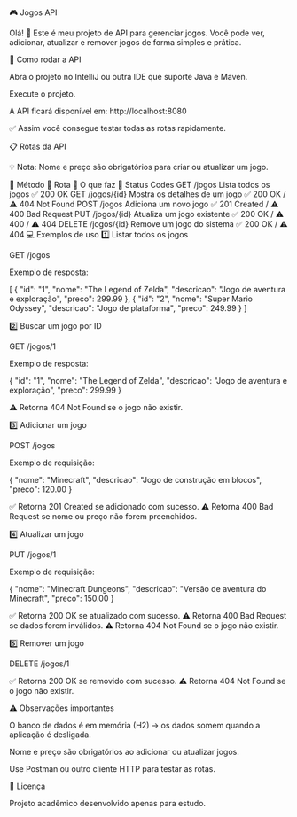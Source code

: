 🎮 Jogos API

Olá! 👋
Este é meu projeto de API para gerenciar jogos.
Você pode ver, adicionar, atualizar e remover jogos de forma simples e prática.

🏃 Como rodar a API

Abra o projeto no IntelliJ ou outra IDE que suporte Java e Maven.

Execute o projeto.

A API ficará disponível em: http://localhost:8080

✅ Assim você consegue testar todas as rotas rapidamente.

📋 Rotas da API

💡 Nota: Nome e preço são obrigatórios para criar ou atualizar um jogo.

🔹 Método	🔹 Rota	🔹 O que faz	🔹 Status Codes
GET	/jogos	Lista todos os jogos	✅ 200 OK
GET	/jogos/{id}	Mostra os detalhes de um jogo	✅ 200 OK / ⚠️ 404 Not Found
POST	/jogos	Adiciona um novo jogo	✅ 201 Created / ⚠️ 400 Bad Request
PUT	/jogos/{id}	Atualiza um jogo existente	✅ 200 OK / ⚠️ 400 / ⚠️ 404
DELETE	/jogos/{id}	Remove um jogo do sistema	✅ 200 OK / ⚠️ 404
💻 Exemplos de uso
1️⃣ Listar todos os jogos

GET /jogos

Exemplo de resposta:

[
  {
    "id": "1",
    "nome": "The Legend of Zelda",
    "descricao": "Jogo de aventura e exploração",
    "preco": 299.99
  },
  {
    "id": "2",
    "nome": "Super Mario Odyssey",
    "descricao": "Jogo de plataforma",
    "preco": 249.99
  }
]

2️⃣ Buscar um jogo por ID

GET /jogos/1

Exemplo de resposta:

{
  "id": "1",
  "nome": "The Legend of Zelda",
  "descricao": "Jogo de aventura e exploração",
  "preco": 299.99
}


⚠️ Retorna 404 Not Found se o jogo não existir.

3️⃣ Adicionar um jogo

POST /jogos

Exemplo de requisição:

{
  "nome": "Minecraft",
  "descricao": "Jogo de construção em blocos",
  "preco": 120.00
}


✅ Retorna 201 Created se adicionado com sucesso.
⚠️ Retorna 400 Bad Request se nome ou preço não forem preenchidos.

4️⃣ Atualizar um jogo

PUT /jogos/1

Exemplo de requisição:

{
  "nome": "Minecraft Dungeons",
  "descricao": "Versão de aventura do Minecraft",
  "preco": 150.00
}


✅ Retorna 200 OK se atualizado com sucesso.
⚠️ Retorna 400 Bad Request se dados forem inválidos.
⚠️ Retorna 404 Not Found se o jogo não existir.

5️⃣ Remover um jogo

DELETE /jogos/1

✅ Retorna 200 OK se removido com sucesso.
⚠️ Retorna 404 Not Found se o jogo não existir.

⚠️ Observações importantes

O banco de dados é em memória (H2) → os dados somem quando a aplicação é desligada.

Nome e preço são obrigatórios ao adicionar ou atualizar jogos.

Use Postman
 ou outro cliente HTTP para testar as rotas.

📌 Licença

Projeto acadêmico desenvolvido apenas para estudo.

